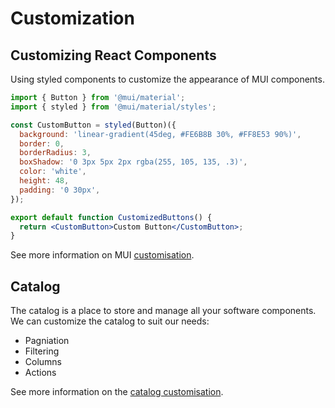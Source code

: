 # Customization

## Customizing React Components

Using styled components to customize the appearance of MUI components.

```jsx
import { Button } from '@mui/material';
import { styled } from '@mui/material/styles';

const CustomButton = styled(Button)({
  background: 'linear-gradient(45deg, #FE6B8B 30%, #FF8E53 90%)',
  border: 0,
  borderRadius: 3,
  boxShadow: '0 3px 5px 2px rgba(255, 105, 135, .3)',
  color: 'white',
  height: 48,
  padding: '0 30px',
});

export default function CustomizedButtons() {
  return <CustomButton>Custom Button</CustomButton>;
}
```

See more information on MUI [customisation](https://mui.com/material-ui/react-button/#customization).

## Catalog

The catalog is a place to store and manage all your software components. We can customize the catalog to suit our needs:

- Pagniation
- Filtering
- Columns
- Actions

See more information on the [catalog customisation](https://backstage.io/docs/features/software-catalog/catalog-customization).
